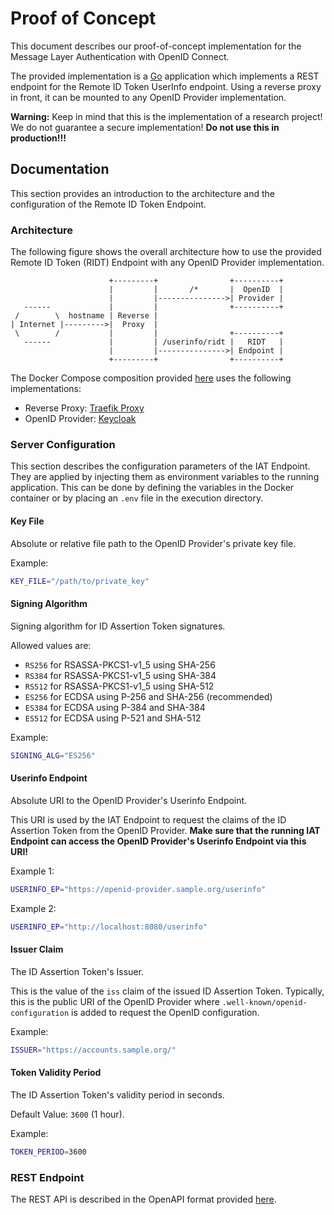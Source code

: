 # Proof of Concept

This document describes our proof-of-concept implementation for the Message Layer Authentication with OpenID Connect.

The provided implementation is a [Go](https://golang.org/) application which implements a REST endpoint for the Remote ID Token UserInfo endpoint.
Using a reverse proxy in front, it can be mounted to any OpenID Provider implementation.

**Warning:**
Keep in mind that this is the implementation of a research project!
We do not guarantee a secure implementation!
**Do not use this in production!!!**


## Documentation

This section provides an introduction to the architecture and the configuration of the Remote ID Token Endpoint.


### Architecture

The following figure shows the overall architecture how to use the provided Remote ID Token (RIDT) Endpoint with any OpenID Provider implementation.

```
                      +---------+                +----------+
                      |         |       /*       |  OpenID  |
                      |         |--------------->| Provider |
   ------             |         |                +----------+
 /        \  hostname | Reverse |
| Internet |--------->|  Proxy  |
 \        /           |         |                +----------+
   ------             |         | /userinfo/ridt |   RIDT   |
                      |         |--------------->| Endpoint |
                      +---------+                +----------+
```

The Docker Compose composition provided [here](./docker-compose.yaml) uses the following implementations:

- Reverse Proxy: [Traefik Proxy](https://traefik.io/traefik/)
- OpenID Provider: [Keycloak](https://www.keycloak.org/)


### Server Configuration

This section describes the configuration parameters of the IAT Endpoint.
They are applied by injecting them as environment variables to the running application.
This can be done by defining the variables in the Docker container or by placing an `.env` file in the execution directory.


#### Key File

Absolute or relative file path to the OpenID Provider's private key file.

Example:
```bash
KEY_FILE="/path/to/private_key"
```


#### Signing Algorithm

Signing algorithm for ID Assertion Token signatures.

Allowed values are:

- `RS256` for RSASSA-PKCS1-v1_5 using SHA-256
- `RS384` for RSASSA-PKCS1-v1_5 using SHA-384
- `RS512` for RSASSA-PKCS1-v1_5 using SHA-512
- `ES256` for ECDSA using P-256 and SHA-256 (recommended)
- `ES384` for ECDSA using P-384 and SHA-384
- `ES512` for ECDSA using P-521 and SHA-512

Example:
```bash
SIGNING_ALG="ES256"
```


#### Userinfo Endpoint

Absolute URI to the OpenID Provider's Userinfo Endpoint.

This URI is used by the IAT Endpoint to request the claims of the ID Assertion Token from the OpenID Provider.
**Make sure that the running IAT Endpoint can access the OpenID Provider's Userinfo Endpoint via this URI!**

Example 1:
```bash
USERINFO_EP="https://openid-provider.sample.org/userinfo"
```

Example 2:
```bash
USERINFO_EP="http://localhost:8080/userinfo"
```


#### Issuer Claim

The ID Assertion Token's Issuer.

This is the value of the `iss` claim of the issued ID Assertion Token.
Typically, this is the public URI of the OpenID Provider where `.well-known/openid-configuration` is added to request the OpenID configuration.

Example:
```bash
ISSUER="https://accounts.sample.org/"
```


#### Token Validity Period

The ID Assertion Token's validity period in seconds.

Default Value: `3600` (1 hour).

Example:
```bash
TOKEN_PERIOD=3600
```


### REST Endpoint

The REST API is described in the OpenAPI format provided [here](./docs/openapi.yaml).
